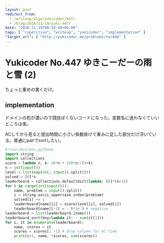 ```yaml
---
layout: post
redirect_from:
  - /writeup/algo/yukicoder/447/
  - /blog/2016/11/19/yuki-447/
date: "2016-11-19T00:28:49+09:00"
tags: [ "copetitive", "writeup", "yukicoder", "implementation" ]
"target_url": [ "http://yukicoder.me/problems/no/446" ]
---
```


# Yukicoder No.447 ゆきこーだーの雨と雪 (2)

ちょっと重めの書くだけ。

## implementation

ドメインの色が濃いので競技ぽくないコードになった。変数名に迷わなくていいところは楽。

ACしてから見ると提出時間に小さい負数掛けて重みに足した部分だけ浮いている。普通にpairでsortしたい。

``` python
#!/usr/bin/env python3
import string
import collections
score = lambda n, k: 50*n + 250*n//(4+k)
n = int(input())
level = list(map(int, input().split()))
solved = [0]*n
leaderboard = collections.defaultdict(lambda: [0]*(n+1))
for t in range(int(input())):
    name, problem = input().split()
    i = string.ascii_uppercase.index(problem)
    solved[i] += 1
    leaderboard[name][i] = score(level[i], solved[i])
    leaderboard[name][-1] = - t*1e-8 # negative
leaderboard = list(leaderboard.items())
leaderboard.sort(key=lambda it: - sum(it[1]))
for i, it in enumerate(leaderboard):
    name, scores = it
    scores = scores[: -1] # drop column for AC time
    print(i+1, name, *scores, sum(scores))
```
